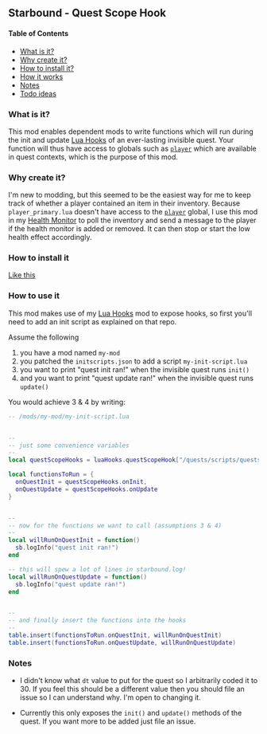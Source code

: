 ## Starbound - Quest Scope Hook

<!-- START doctoc generated TOC please keep comment here to allow auto update -->
<!-- DON'T EDIT THIS SECTION, INSTEAD RE-RUN doctoc TO UPDATE -->
#### Table of Contents
- [What is it?](#what-is-it)
- [Why create it?](#why-create-it)
- [How to install it?](#how-to-install-it)
- [How it works](#how-it-works)
- [Notes](#notes)
- [Todo ideas](#todo-ideas)

<!-- END doctoc generated TOC please keep comment here to allow auto update -->

### What is it?
This mod enables dependent mods to write functions which will run during the
init and update [Lua Hooks](https://github.com/olsonpm/starbound_lua-hooks)
of an ever-lasting invisible quest.  Your function will thus have access to
globals such as [`player`](https://starbounder.org/Modding:Lua/Tables/Player)
which are available in quest contexts, which is the purpose of this mod.


### Why create it?
I'm new to modding, but this seemed to be the easiest way for me to keep track
of whether a player contained an item in their inventory.  Because
`player_primary.lua` doesn't have access to the [`player`](https://starbounder.org/Modding:Lua/Tables/Player)
global, I use this mod in my [Health Monitor](https://github.com/olsonpm/starbound_health-monitor)
to poll the inventory and send a message to the player if the health monitor is
added or removed.  It can then stop or start the low health effect accordingly.


### How to install it
[Like this](https://github.com/olsonpm/starbound_health-monitor/blob/master/docs/how-to-install.md)


### How to use it
This mod makes use of my [Lua Hooks](https://github.com/olsonpm/starbound_lua-hooks)
mod to expose hooks, so first you'll need to add an init script as explained on
that repo.

Assume the following
1. you have a mod named `my-mod`
2. you patched the `initscripts.json` to add a script `my-init-script.lua`
3. you want to print "quest init ran!" when the invisible quest runs `init()`
4. and you want to print "quest update ran!" when the invisible quest runs `update()`

You would achieve 3 & 4 by writing:

```lua
-- /mods/my-mod/my-init-script.lua


--
-- just some convenience variables
--
local questScopeHooks = luaHooks.questScopeHook["/quests/scripts/questscopehook.lua"]

local functionsToRun = {
  onQuestInit = questScopeHooks.onInit,
  onQuestUpdate = questScopeHooks.onUpdate
}


--
-- now for the functions we want to call (assumptions 3 & 4)
--
local willRunOnQuestInit = function()
  sb.logInfo("quest init ran!")
end

-- this will spew a lot of lines in starbound.log!
local willRunOnQuestUpdate = function()
  sb.logInfo("quest update ran!")
end


--
-- and finally insert the functions into the hooks
--
table.insert(functionsToRun.onQuestInit, willRunOnQuestInit)
table.insert(functionsToRun.onQuestUpdate, willRunOnQuestUpdate)
```


### Notes

- I didn't know what `dt` value to put for the quest so I arbitrarily coded it
to 30.  If you feel this should be a different value then you should file an
issue so I can understand why.  I'm open to changing it.

- Currently this only exposes the `init()` and `update()` methods of the quest.
If you want more to be added just file an issue.
